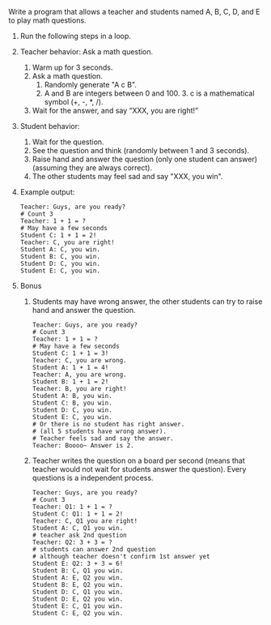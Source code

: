 Write a program that allows a teacher and students named A, B, C, D, and E to play math questions. 

1. Run the following steps in a loop.
2. Teacher behavior: Ask a math question.
    1. Warm up for 3 seconds. 
    2. Ask a math question.
        1. Randomly generate "A c B".
        2. A and B are integers between 0 and 100. 3. c is a mathematical symbol (+, -, *, /).
   3. Wait for the answer, and say “XXX, you are right!” 
3. Student behavior:
   1. Wait for the question.
   2. See the question and think (randomly between 1 and 3 seconds).
   3. Raise hand and answer the question (only one student can answer) (assuming they are always correct).
   4. The other students may feel sad and say "XXX, you win".
4. Example output:
    ```text
    Teacher: Guys, are you ready?
    # Count 3
    Teacher: 1 + 1 = ?
    # May have a few seconds
    Student C: 1 + 1 = 2!
    Teacher: C, you are right!
    Student A: C, you win.
    Student B: C, you win.
    Student D: C, you win.
    Student E: C, you win.
    ```

5. Bonus
   1. Students may have wrong answer, the other students can try to raise hand and answer the question.
      ```text
      Teacher: Guys, are you ready?
      # Count 3
      Teacher: 1 + 1 = ?
      # May have a few seconds
      Student C: 1 + 1 = 3!
      Teacher: C, you are wrong.
      Student A: 1 + 1 = 4!
      Teacher: A, you are wrong.
      Student B: 1 + 1 = 2!
      Teacher: B, you are right!
      Student A: B, you win.
      Student C: B, you win.
      Student D: C, you win.
      Student E: C, you win.
      # Or there is no student has right answer.
      # (all 5 students have wrong answer).
      # Teacher feels sad and say the answer.
      Teacher: Boooo~ Answer is 2.
      ```
   2. Teacher writes the question on a board per second (means that teacher would not wait for students answer the question). Every questions is a independent process.
      ```text
      Teacher: Guys, are you ready?
      # Count 3
      Teacher: Q1: 1 + 1 = ?
      Student C: Q1: 1 + 1 = 2!
      Teacher: C, Q1 you are right!
      Student A: C, Q1 you win.
      # teacher ask 2nd question
      Teacher: Q2: 3 + 3 = ?
      # students can answer 2nd question
      # although teacher doesn't confirm 1st answer yet
      Student E: Q2: 3 + 3 = 6!
      Student B: C, Q1 you win.
      Student A: E, Q2 you win.
      Student B: E, Q2 you win.
      Student D: C, Q1 you win.
      Student D: E, Q2 you win.
      Student E: C, Q1 you win.
      Student C: E, Q2 you win.
      ```

